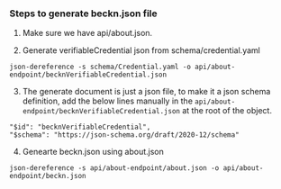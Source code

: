 ### Steps to generate beckn.json file

1. Make sure we have api/about.json.

2. Generate verifiableCredential json from schema/credential.yaml

```json-dereference -s schema/Credential.yaml -o api/about-endpoint/becknVerifiableCredential.json```

3. The generate document is just a json file, to make it a json schema definition, add the below lines manually in the ```api/about-endpoint/becknVerifiableCredential.json``` at the root of the object. 

```
"$id": "becknVerifiableCredential",
"$schema": "https://json-schema.org/draft/2020-12/schema"
```

4. Genearte beckn.json using about.json

```
json-dereference -s api/about-endpoint/about.json -o api/about-endpoint/beckn.json
```